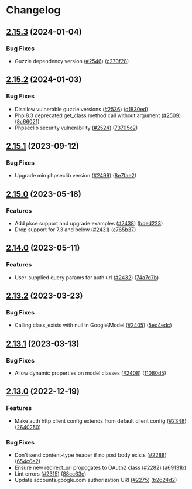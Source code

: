 # Changelog

## [2.15.3](https://github.com/googleapis/google-api-php-client/compare/v2.15.2...v2.15.3) (2024-01-04)


### Bug Fixes

* Guzzle dependency version ([#2546](https://github.com/googleapis/google-api-php-client/issues/2546)) ([c270f28](https://github.com/googleapis/google-api-php-client/commit/c270f28b00594a151a887edd3cfd205594a1256a))

## [2.15.2](https://github.com/googleapis/google-api-php-client/compare/v2.15.1...v2.15.2) (2024-01-03)


### Bug Fixes

* Disallow vulnerable guzzle versions ([#2536](https://github.com/googleapis/google-api-php-client/issues/2536)) ([d1830ed](https://github.com/googleapis/google-api-php-client/commit/d1830ede17114a4951ab9e60b3b9bcd9393b8668))
* Php 8.3 deprecated get_class method call without argument ([#2509](https://github.com/googleapis/google-api-php-client/issues/2509)) ([8c66021](https://github.com/googleapis/google-api-php-client/commit/8c6602119b631e1a9da4dbe219af18d51c8dab8e))
* Phpseclib security vulnerability ([#2524](https://github.com/googleapis/google-api-php-client/issues/2524)) ([73705c2](https://github.com/googleapis/google-api-php-client/commit/73705c2a65bfc01fa6d7717b7f401b8288fe0587))

## [2.15.1](https://github.com/googleapis/google-api-php-client/compare/v2.15.0...v2.15.1) (2023-09-12)


### Bug Fixes

* Upgrade min phpseclib version ([#2499](https://github.com/googleapis/google-api-php-client/issues/2499)) ([8e7fae2](https://github.com/googleapis/google-api-php-client/commit/8e7fae2b79cfc1b72026347abf6314d91442a018))

## [2.15.0](https://github.com/googleapis/google-api-php-client/compare/v2.14.0...v2.15.0) (2023-05-18)


### Features

* Add pkce support and upgrade examples ([#2438](https://github.com/googleapis/google-api-php-client/issues/2438)) ([bded223](https://github.com/googleapis/google-api-php-client/commit/bded223ece445a6130cde82417b20180b1d6698a))
* Drop support for 7.3 and below ([#2431](https://github.com/googleapis/google-api-php-client/issues/2431)) ([c765b37](https://github.com/googleapis/google-api-php-client/commit/c765b379e95ab272b6a87aa802d9f5507eaeb2e7))

## [2.14.0](https://github.com/googleapis/google-api-php-client/compare/v2.13.2...v2.14.0) (2023-05-11)


### Features

* User-supplied query params for auth url ([#2432](https://github.com/googleapis/google-api-php-client/issues/2432)) ([74a7d7b](https://github.com/googleapis/google-api-php-client/commit/74a7d7b838acb08afc02b449f338fbe6577cb03c))

## [2.13.2](https://github.com/googleapis/google-api-php-client/compare/v2.13.1...v2.13.2) (2023-03-23)


### Bug Fixes

* Calling class_exists with null in Google\Model ([#2405](https://github.com/googleapis/google-api-php-client/issues/2405)) ([5ed4edc](https://github.com/googleapis/google-api-php-client/commit/5ed4edc9315110a715e9763d27ee6761e1aaa00a))

## [2.13.1](https://github.com/googleapis/google-api-php-client/compare/v2.13.0...v2.13.1) (2023-03-13)


### Bug Fixes

* Allow dynamic properties on model classes ([#2408](https://github.com/googleapis/google-api-php-client/issues/2408)) ([11080d5](https://github.com/googleapis/google-api-php-client/commit/11080d5e85a040751a13aca8131f93c7d910db11))

## [2.13.0](https://github.com/googleapis/google-api-php-client/compare/v2.12.6...v2.13.0) (2022-12-19)


### Features

* Make auth http client config extends from default client config ([#2348](https://github.com/googleapis/google-api-php-client/issues/2348)) ([2640250](https://github.com/googleapis/google-api-php-client/commit/2640250c7bab479f378972733dcc0a3e9b2e14f8))


### Bug Fixes

* Don't send content-type header if no post body exists ([#2288](https://github.com/googleapis/google-api-php-client/issues/2288)) ([654c0e2](https://github.com/googleapis/google-api-php-client/commit/654c0e29ab78aba8bfef52fd3d06a3b2b39c4e0d))
* Ensure new redirect_uri propogates to OAuth2 class ([#2282](https://github.com/googleapis/google-api-php-client/issues/2282)) ([a69131b](https://github.com/googleapis/google-api-php-client/commit/a69131b6488735d112a529a278cfc8b875e18647))
* Lint errors ([#2315](https://github.com/googleapis/google-api-php-client/issues/2315)) ([88cc63c](https://github.com/googleapis/google-api-php-client/commit/88cc63c38b0cf88629f66fdf8ba6006f6c6d5a2c))
* Update accounts.google.com authorization URI ([#2275](https://github.com/googleapis/google-api-php-client/issues/2275)) ([b2624d2](https://github.com/googleapis/google-api-php-client/commit/b2624d21fce894126b9975a872cf5cda8038b254))
